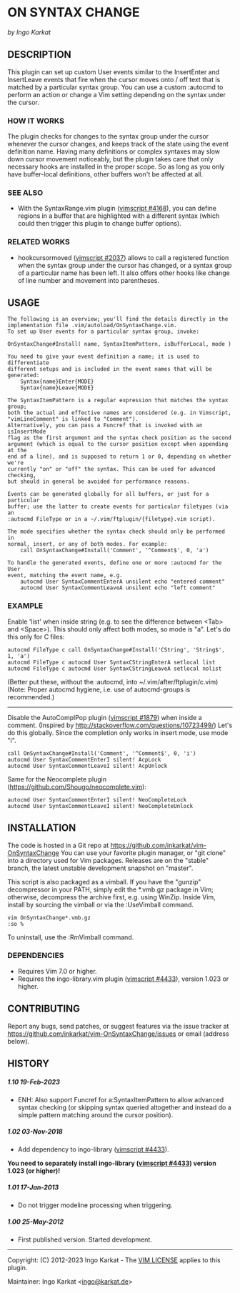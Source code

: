 ON SYNTAX CHANGE
===============================================================================
_by Ingo Karkat_

DESCRIPTION
------------------------------------------------------------------------------

This plugin can set up custom User events similar to the InsertEnter and
InsertLeave events that fire when the cursor moves onto / off text that is
matched by a particular syntax group. You can use a custom :autocmd to
perform an action or change a Vim setting depending on the syntax under the
cursor.

### HOW IT WORKS

The plugin checks for changes to the syntax group under the cursor whenever
the cursor changes, and keeps track of the state using the event definition
name. Having many definitions or complex syntaxes may slow down cursor
movement noticeably, but the plugin takes care that only necessary hooks are
installed in the proper scope. So as long as you only have buffer-local
definitions, other buffers won't be affected at all.

### SEE ALSO

- With the SyntaxRange.vim plugin ([vimscript #4168](http://www.vim.org/scripts/script.php?script_id=4168)), you can define regions in
  a buffer that are highlighted with a different syntax (which could then
  trigger this plugin to change buffer options).

### RELATED WORKS

- hookcursormoved ([vimscript #2037](http://www.vim.org/scripts/script.php?script_id=2037)) allows to call a registered function when
  the syntax group under the cursor has changed, or a syntax group of a
  particular name has been left. It also offers other hooks like change of
  line number and movement into parentheses.

USAGE
------------------------------------------------------------------------------

    The following is an overview; you'll find the details directly in the
    implementation file .vim/autoload/OnSyntaxChange.vim.
    To set up User events for a particular syntax group, invoke:

    OnSyntaxChange#Install( name, SyntaxItemPattern, isBufferLocal, mode )

    You need to give your event definition a name; it is used to differentiate
    different setups and is included in the event names that will be generated:
        Syntax{name}Enter{MODE}
        Syntax{name}Leave{MODE}

    The SyntaxItemPattern is a regular expression that matches the syntax group;
    both the actual and effective names are considered (e.g. in Vimscript,
    "vimLineComment" is linked to "Comment").
    Alternatively, you can pass a Funcref that is invoked with an isInsertMode
    flag as the first argument and the syntax check position as the second
    argument (which is equal to the cursor position except when appending at the
    end of a line), and is supposed to return 1 or 0, depending on whether we're
    currently "on" or "off" the syntax. This can be used for advanced checking,
    but should in general be avoided for performance reasons.

    Events can be generated globally for all buffers, or just for a particular
    buffer; use the latter to create events for particular filetypes (via an
    :autocmd FileType or in a ~/.vim/ftplugin/{filetype}.vim script).

    The mode specifies whether the syntax check should only be performed in
    normal, insert, or any of both modes. For example:
        call OnSyntaxChange#Install('Comment', '^Comment$', 0, 'a')

    To handle the generated events, define one or more :autocmd for the User
    event, matching the event name, e.g.
        autocmd User SyntaxCommentEnterA unsilent echo "entered comment"
        autocmd User SyntaxCommentLeaveA unsilent echo "left comment"

### EXAMPLE

Enable 'list' when inside string (e.g. to see the difference between &lt;Tab&gt; and
&lt;Space&gt;).
This should only affect both modes, so mode is "a". Let's do this only for C
files:

    autocmd FileType c call OnSyntaxChange#Install('CString', 'String$', 1, 'a')
    autocmd FileType c autocmd User SyntaxCStringEnterA setlocal list
    autocmd FileType c autocmd User SyntaxCStringLeaveA setlocal nolist

(Better put these, without the :autocmd, into ~/.vim/after/ftplugin/c.vim)
(Note: Proper autocmd hygiene, i.e. use of autocmd-groups is recommended.)

------------------------------------------------------------------------------

Disable the AutoComplPop plugin ([vimscript #1879](http://www.vim.org/scripts/script.php?script_id=1879)) when inside a comment.
(Inspired by http://stackoverflow.com/questions/10723499/)
Let's do this globally. Since the completion only works in insert mode, use
mode "i".

    call OnSyntaxChange#Install('Comment', '^Comment$', 0, 'i')
    autocmd User SyntaxCommentEnterI silent! AcpLock
    autocmd User SyntaxCommentLeaveI silent! AcpUnlock

Same for the Neocomplete plugin (https://github.com/Shougo/neocomplete.vim):

    autocmd User SyntaxCommentEnterI silent! NeoCompleteLock
    autocmd User SyntaxCommentLeaveI silent! NeoCompleteUnlock

INSTALLATION
------------------------------------------------------------------------------

The code is hosted in a Git repo at
    https://github.com/inkarkat/vim-OnSyntaxChange
You can use your favorite plugin manager, or "git clone" into a directory used
for Vim packages. Releases are on the "stable" branch, the latest unstable
development snapshot on "master".

This script is also packaged as a vimball. If you have the "gunzip"
decompressor in your PATH, simply edit the \*.vmb.gz package in Vim; otherwise,
decompress the archive first, e.g. using WinZip. Inside Vim, install by
sourcing the vimball or via the :UseVimball command.

    vim OnSyntaxChange*.vmb.gz
    :so %

To uninstall, use the :RmVimball command.

### DEPENDENCIES

- Requires Vim 7.0 or higher.
- Requires the ingo-library.vim plugin ([vimscript #4433](http://www.vim.org/scripts/script.php?script_id=4433)), version 1.023 or
  higher.

CONTRIBUTING
------------------------------------------------------------------------------

Report any bugs, send patches, or suggest features via the issue tracker at
https://github.com/inkarkat/vim-OnSyntaxChange/issues or email (address
below).

HISTORY
------------------------------------------------------------------------------

##### 1.10    19-Feb-2023
- ENH: Also support Funcref for a:SyntaxItemPattern to allow advanced syntax
  checking (or skipping syntax queried altogether and instead do a simple
  pattern matching around the cursor position).

##### 1.02    03-Nov-2018
- Add dependency to ingo-library ([vimscript #4433](http://www.vim.org/scripts/script.php?script_id=4433)).

__You need to separately install ingo-library ([vimscript #4433](http://www.vim.org/scripts/script.php?script_id=4433)) version
  1.023 (or higher)!__

##### 1.01    17-Jan-2013
- Do not trigger modeline processing when triggering.

##### 1.00    25-May-2012
- First published version. Started development.

------------------------------------------------------------------------------
Copyright: (C) 2012-2023 Ingo Karkat -
The [VIM LICENSE](http://vimdoc.sourceforge.net/htmldoc/uganda.html#license) applies to this plugin.

Maintainer:     Ingo Karkat &lt;ingo@karkat.de&gt;
